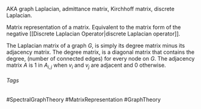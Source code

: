 AKA graph Laplacian, admittance matrix, Kirchhoff matrix, discrete Laplacian.

Matrix representation of a matrix. Equivalent to the matrix form of the negative [[Discrete Laplacian Operator|discrete Laplacian operator]].

The Laplacian matrix of a graph $G$, is simply its degree matrix minus its adjacency matrix.
The degree matrix, is a diagonal matrix that contains the degree, (number of connected edges) for every node on $G$.
The adjacency matrix $A$ is 1 in $A_{i, j}$ when $v_i$ and $v_j$ are adjacent and 0 otherwise.

###### Tags
#SpectralGraphTheory  #MatrixRepresentation #GraphTheory
